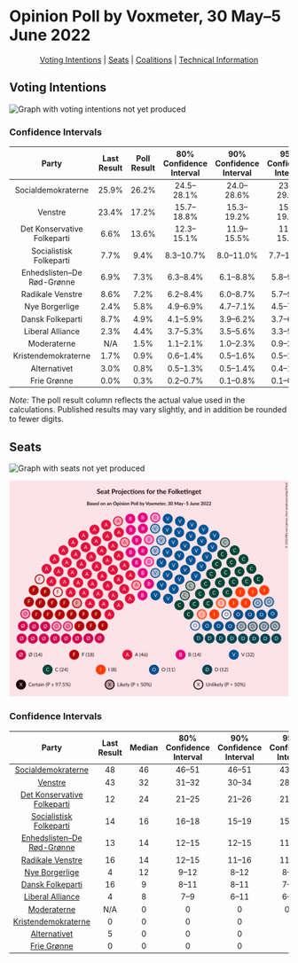 # Opinion Poll by Voxmeter, 30 May–5 June 2022

<p align="center"><a href="#voting-intentions">Voting Intentions</a> | <a href="#seats">Seats</a> | <a href="#coalitions">Coalitions</a> | <a href="#technical-information">Technical Information</a></p>

## Voting Intentions

![Graph with voting intentions not yet produced](2022-06-05-Voxmeter.png "Voting Intentions")

### Confidence Intervals

| Party | Last Result | Poll Result | 80% Confidence Interval | 90% Confidence Interval | 95% Confidence Interval | 99% Confidence Interval |
|:-----:|:-----------:|:-----------:|:-----------------------:|:-----------------------:|:-----------------------:|:-----------------------:|
| Socialdemokraterne | 25.9% | 26.2% | 24.5–28.1% |24.0–28.6% |23.6–29.1% |22.8–30.0% |
| Venstre | 23.4% | 17.2% | 15.7–18.8% |15.3–19.2% |15.0–19.6% |14.3–20.4% |
| Det Konservative Folkeparti | 6.6% | 13.6% | 12.3–15.1% |11.9–15.5% |11.6–15.8% |11.0–16.6% |
| Socialistisk Folkeparti | 7.7% | 9.4% | 8.3–10.7% |8.0–11.0% |7.7–11.4% |7.2–12.0% |
| Enhedslisten–De Rød-Grønne | 6.9% | 7.3% | 6.3–8.4% |6.1–8.8% |5.8–9.1% |5.4–9.7% |
| Radikale Venstre | 8.6% | 7.2% | 6.2–8.4% |6.0–8.7% |5.7–9.0% |5.3–9.5% |
| Nye Borgerlige | 2.4% | 5.8% | 4.9–6.9% |4.7–7.1% |4.5–7.4% |4.1–8.0% |
| Dansk Folkeparti | 8.7% | 4.9% | 4.1–5.9% |3.9–6.2% |3.7–6.4% |3.4–6.9% |
| Liberal Alliance | 2.3% | 4.4% | 3.7–5.3% |3.5–5.6% |3.3–5.9% |3.0–6.3% |
| Moderaterne | N/A | 1.5% | 1.1–2.1% |1.0–2.3% |0.9–2.5% |0.7–2.8% |
| Kristendemokraterne | 1.7% | 0.9% | 0.6–1.4% |0.5–1.6% |0.5–1.7% |0.4–2.0% |
| Alternativet | 3.0% | 0.8% | 0.5–1.3% |0.5–1.4% |0.4–1.6% |0.3–1.8% |
| Frie Grønne | 0.0% | 0.3% | 0.2–0.7% |0.1–0.8% |0.1–0.9% |0.1–1.1% |

*Note:* The poll result column reflects the actual value used in the calculations. Published results may vary slightly, and in addition be rounded to fewer digits.

## Seats

![Graph with seats not yet produced](2022-06-05-Voxmeter-seats.png "Seats")

![Graph with seating plan not yet produced](2022-06-05-Voxmeter-seating-plan.png "Seating Plan")

### Confidence Intervals

| Party | Last Result | Median | 80% Confidence Interval | 90% Confidence Interval | 95% Confidence Interval | 99% Confidence Interval |
|:-----:|:-----------:|:------:|:-----------------------:|:-----------------------:|:-----------------------:|:-----------------------:|
| <a href="#socialdemokraterne">Socialdemokraterne</a> | 48 | 46 | 46–51 |46–51 |43–51 |42–57 |
| <a href="#venstre">Venstre</a> | 43 | 32 | 31–32 |30–34 |28–34 |26–36 |
| <a href="#det-konservative-folkeparti">Det Konservative Folkeparti</a> | 12 | 24 | 21–25 |21–26 |21–27 |20–29 |
| <a href="#socialistisk-folkeparti">Socialistisk Folkeparti</a> | 14 | 16 | 16–18 |15–19 |15–19 |14–21 |
| <a href="#enhedslisten–de-rød-grønne">Enhedslisten–De Rød-Grønne</a> | 13 | 14 | 12–15 |12–15 |11–16 |11–17 |
| <a href="#radikale-venstre">Radikale Venstre</a> | 16 | 14 | 12–15 |11–16 |11–17 |9–17 |
| <a href="#nye-borgerlige">Nye Borgerlige</a> | 4 | 12 | 9–12 |8–12 |8–12 |8–14 |
| <a href="#dansk-folkeparti">Dansk Folkeparti</a> | 16 | 9 | 8–11 |8–11 |7–11 |7–11 |
| <a href="#liberal-alliance">Liberal Alliance</a> | 4 | 8 | 7–9 |6–11 |6–11 |5–11 |
| <a href="#moderaterne">Moderaterne</a> | N/A | 0 | 0 |0 |0–4 |0–6 |
| <a href="#kristendemokraterne">Kristendemokraterne</a> | 0 | 0 | 0 |0 |0 |0–4 |
| <a href="#alternativet">Alternativet</a> | 5 | 0 | 0 |0 |0 |0 |
| <a href="#frie-grønne">Frie Grønne</a> | 0 | 0 | 0 |0 |0 |0 |

